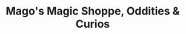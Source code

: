 ---
title: "Mago's Magic Shoppe, Oddities & Curios"
url: /denver/magos-magic-shoppe-oddities-and-curios/
shop: gift
---